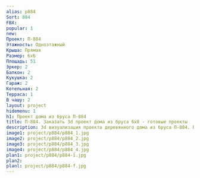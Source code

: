 ```yaml
---
alias: p884
Sort: 884
FBX: 
popular: 1
new: 
Проект: П-884
Этажность: Одноэтажный
Крыша: Прямая
Размер: 6х6
Площадь: 51
Эркер: 2
Балкон: 2
Кукушка: 2
Гараж: 2
Котельная: 2
Терраса: 1
В чашу: 2
layout: project
hidemenu: 1
h1: Проект дома из бруса П-884
title: П-884. Заказать 3d проект дома из бруса 6х8 - готовые проекты
description: 3d визуализация проекта деревянного дома из бруса П-884. Площадь 51 м2, размер 6х8. Вы можете внести любые изменения в проект.
image1: project/p884/p884_1.jpg
image2: project/p884/p884_2.jpg
image3: project/p884/p884_3.jpg
image4: project/p884/p884_4.jpg
plan1: project/p884/p884-1.jpg
plan2: 
planl: project/p884/p884-f.jpg
---
```

